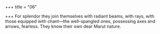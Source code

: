 +++
title = "06"

+++
For splendor they join themselves with radiant beams, with rays, with  those equipped with chant—the well-spangled ones,
possessing axes and arrows, fearless. They know their own dear Marut  nature.
